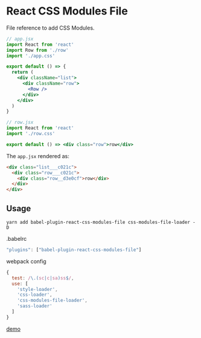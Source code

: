 # React CSS Modules File

File reference to add CSS Modules.

```jsx
// app.jsx
import React from 'react'
import Row from './row'
import './app.css'

export default () => {
  return (
    <div className="list">
      <div className="row">
        <Row />
      </div>
    </div>
  )
}

// row.jsx
import React from 'react'
import './row.css'

export default () => <div class="row">row</div>
```

The `app.jsx` rendered as:

```html
<div class="list___c021c">
  <div class="row___c021c">
    <div class="row__d3e0cf">row</div>
  </div>
</div>
```

## Usage

```shell
yarn add babel-plugin-react-css-modules-file css-modules-file-loader -D
```

.babelrc
```js
"plugins": ["babel-plugin-react-css-modules-file"]
``` 

webpack config
```js
{
  test: /\.(sc|c|sa)ss$/,
  use: [
    'style-loader',
    'css-loader',
    'css-modules-file-loader',
    'sass-loader'
  ]
}
```

[demo](https://github.com/liuchuzhang/react-css-modules-file/tree/main/demo/css-modules)
